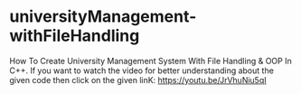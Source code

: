 # universityManagement-withFileHandling
How To Create University Management System With File Handling & OOP In C++.
If you want to watch the video for better understanding about the given code then click on the given linK:
https://youtu.be/JrVhuNiu5qI
 

